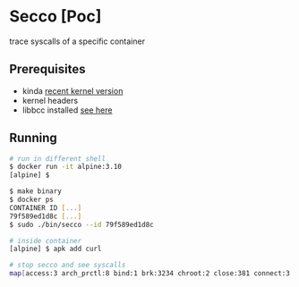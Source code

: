 # Secco [Poc]

trace syscalls of a specific container

## Prerequisites
* kinda [recent kernel version](https://github.com/iovisor/bcc/blob/master/docs/kernel-versions.md)
* kernel headers
* libbcc installed [see here](https://github.com/iovisor/bcc/blob/master/INSTALL.md)

## Running
```sh
# run in different shell
$ docker run -it alpine:3.10
[alpine] $

$ make binary
$ docker ps
CONTAINER ID [...]
79f589ed1d8c [...]
$ sudo ./bin/secco --id 79f589ed1d8c

# inside container
[alpine] $ apk add curl

# stop secco and see syscalls
map[access:3 arch_prctl:8 bind:1 brk:3234 chroot:2 close:381 connect:3 dup2:4 execve:9 exit_group:5 fallocate:3 fchdir:2 fchmod:1 fchownat:20 fcntl:41 flock:1 fork:5 fstat:161 fstatfs:1 getcwd:4 getdents64:13 geteuid:2 getpid:4 getppid:3 getsockname:1 gettid:5 getuid:5 ioctl:11 lseek:12 lstat:152 madvise:4 mkdirat:5 mmap:27 mprotect:20 munmap:7 newfstatat:98 open:329 openat:52 poll:53 read:1967 readlink:2 recvfrom:3 rename:1 renameat:61 rt_sigaction:35 rt_sigprocmask:23 rt_sigreturn:2 sendfile:149 sendto:26 set_tid_address:8 setpgid:2 setsockopt:10 socket:4 stat:9 statfs:1 symlink:456 symlinkat:2 umask:4 uname:3 unlinkat:22 utimensat:17 vfork:1 wait4:14 write:239 writev:57]
```
